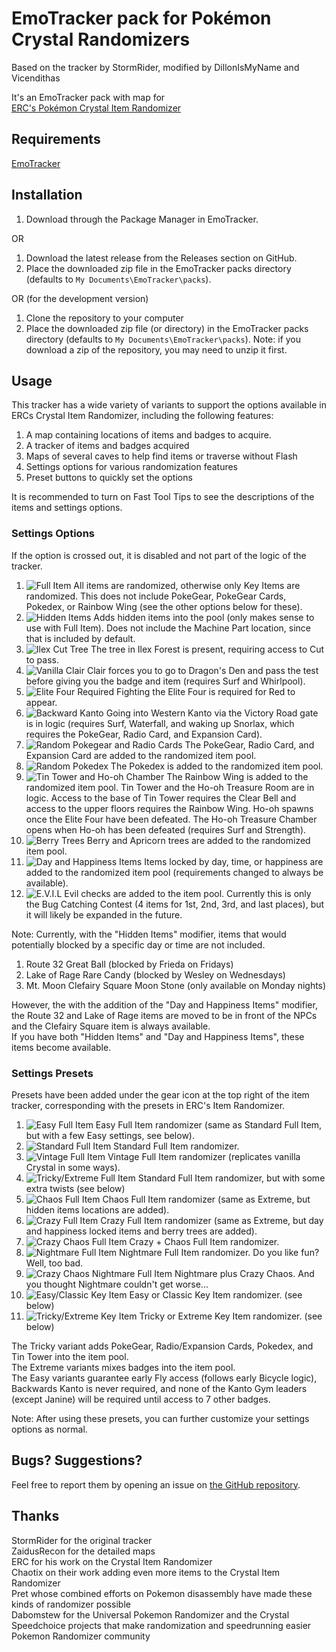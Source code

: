 # EmoTracker pack for Pokémon Crystal Randomizers

Based on the tracker by StormRider, modified by DillonIsMyName and Vicendithas

It's an EmoTracker pack with map for\
[ERC's Pokémon Crystal Item Randomizer](https://github.com/erudnick-cohen/Pokemon-Crystal-Item-Randomizer)

## Requirements
[EmoTracker](https://emotracker.net/)

## Installation

1. Download through the Package Manager in EmoTracker.

OR

1. Download the latest release from the Releases section on GitHub.
2. Place the downloaded zip file in the EmoTracker packs directory (defaults to ``My Documents\EmoTracker\packs``).

OR (for the development version)

1. Clone the repository to your computer
2. Place the downloaded zip file (or directory) in the EmoTracker packs directory (defaults to ``My Documents\EmoTracker\packs``). Note: if you download a zip of the repository, you may need to unzip it first.

## Usage

This tracker has a wide variety of variants to support the options available in ERCs Crystal Item Randomizer, including the following features:

1. A map containing locations of items and badges to acquire.
2. A tracker of items and badges acquired
3. Maps of several caves to help find items or traverse without Flash
4. Settings options for various randomization features
5. Preset buttons to quickly set the options

It is recommended to turn on Fast Tool Tips to see the descriptions of the items and settings options.

### Settings Options

If the option is crossed out, it is disabled and not part of the logic of the tracker.

1. ![Full Item](images/other/full_item.png "Full Item") All items are randomized, otherwise only Key Items are randomized. This does not include PokeGear, PokeGear Cards, Pokedex, or Rainbow Wing (see the other options below for these).
2. ![Hidden Items](images/other/hidden_items.png "Hidden Items") Adds hidden items into the pool (only makes sense to use with Full Item). Does not include the Machine Part location, since that is included by default.
3. ![Ilex Cut Tree](images/other/cut_tree.png "Ilex Cut Tree") The tree in Ilex Forest is present, requiring access to Cut to pass.
4. ![Vanilla Clair](images/other/vanilla_clair.png "Vanilla Clair") Clair forces you to go to Dragon's Den and pass the test before giving you the badge and item (requires Surf and Whirlpool).
5. ![Elite Four Required](images/other/trophy.png "Elite Four Required") Fighting the Elite Four is required for Red to appear.
6. ![Backward Kanto](images/other/backward_kanto.png "Backward Kanto") Going into Western Kanto via the Victory Road gate is in logic (requires Surf, Waterfall, and waking up Snorlax, which requires the PokeGear, Radio Card, and Expansion Card).
7. ![Random Pokegear and Radio Cards](images/items/pokegear.png "Random Pokegear and Radio Cards") The PokeGear, Radio Card, and Expansion Card are added to the randomized item pool.
8. ![Random Pokedex](images/items/pokedex.png "Random Pokedex") The Pokedex is added to the randomized item pool.
9. ![Tin Tower and Ho-oh Chamber](images/other/tin_tower.png "Tin Tower and Ho-oh Chamber") The Rainbow Wing is added to the randomized item pool. Tin Tower and the Ho-oh Treasure Room are in logic. Access to the base of Tin Tower requires the Clear Bell and access to the upper floors requires the Rainbow Wing. Ho-oh spawns once the Elite Four have been defeated. The Ho-oh Treasure Chamber opens when Ho-oh has been defeated (requires Surf and Strength).
10. ![Berry Trees](images/other/berry_tree.png "Berry Trees") Berry and Apricorn trees are added to the randomized item pool.
11. ![Day and Happiness Items](images/other/clock.png "Day and Happiness Items") Items locked by day, time, or happiness are added to the randomized item pool (requirements changed to always be available).
12. ![E.V.I.L](images/other/evil.png "E.V.I.L") Evil checks are added to the item pool. Currently this is only the Bug Catching Contest (4 items for 1st, 2nd, 3rd, and last places), but it will likely be expanded in the future.

Note: Currently, with the "Hidden Items" modifier, items that would potentially blocked by a specific day or time are not included.
1. Route 32 Great Ball (blocked by Frieda on Fridays)
2. Lake of Rage Rare Candy (blocked by Wesley on Wednesdays)
3. Mt. Moon Clefairy Square Moon Stone (only available on Monday nights)

However, the with the addition of the "Day and Happiness Items" modifier, the Route 32 and Lake of Rage items are moved to be in front of the NPCs and the Clefairy Square item is always available.\
If you have both "Hidden Items" and "Day and Happiness Items", these items become available.

### Settings Presets

Presets have been added under the gear icon at the top right of the item tracker, corresponding with the presets in ERC's Item Randomizer.

1. ![Easy Full Item](images/presets/full_easy.png "Easy Full Item") Easy Full Item randomizer (same as Standard Full Item, but with a few Easy settings, see below).
2. ![Standard Full Item](images/presets/full_standard.png "Standard Full Item") Standard Full Item randomizer.
3. ![Vintage Full Item](images/presets/full_vintage.png "Vintage Full Item") Vintage Full Item randomizer (replicates vanilla Crystal in some ways).
4. ![Tricky/Extreme Full Item](images/presets/full_tricky_extreme.png "Tricky/Extreme Full Item") Standard Full Item randomizer, but with some extra twists (see below)
5. ![Chaos Full Item](images/presets/full_chaos.png "Chaos Full Item") Chaos Full Item randomizer (same as Extreme, but hidden items locations are added).
6. ![Crazy Full Item](images/presets/full_crazy.png "Crazy Full Item") Crazy Full Item randomizer (same as Extreme, but day and happiness locked items and berry trees are added).
7. ![Crazy Chaos Full Item](images/presets/full_crazy_chaos.png "Crazy Chaos Full Item") Crazy + Chaos Full Item randomizer.
8. ![Nightmare Full Item](images/presets/full_nightmare.png "Nightmare Full Item") Nightmare Full Item randomizer. Do you like fun? Well, too bad.
9. ![Crazy Chaos Nightmare Full Item](images/presets/full_nightmare_crazy_chaos.png "Crazy Chaos Nightmare Full Item") Nightmare plus Crazy Chaos. And you thought Nightmare couldn't get worse...
10. ![Easy/Classic Key Item](images/presets/key_easy_classic.png "Easy/Classic Key Item") Easy or Classic Key Item randomizer. (see below)
11. ![Tricky/Extreme Key Item](images/presets/key_tricky_extreme.png "Tricky/Extreme Key Item") Tricky or Extreme Key Item randomizer. (see below)

The Tricky variant adds PokeGear, Radio/Expansion Cards, Pokedex, and Tin Tower into the item pool.\
The Extreme variants mixes badges into the item pool.\
The Easy variants guarantee early Fly access (follows early Bicycle logic), Backwards Kanto is never required, and none of the Kanto Gym leaders (except Janine) will be required until access to 7 other badges.

Note: After using these presets, you can further customize your settings options as normal.

## Bugs? Suggestions?

Feel free to report them by opening an issue on
[the GitHub repository](https://github.com/Vicendithas/pokemon-crystal-randomizer-tracker).

## Thanks
StormRider for the original tracker\
ZaidusRecon for the detailed maps\
ERC for his work on the Crystal Item Randomizer\
Chaotix on their work adding even more items to the Crystal Item Randomizer\
Pret whose combined efforts on Pokemon disassembly have made these kinds of randomizer possible\
Dabomstew for the Universal Pokemon Randomizer and the Crystal Speedchoice projects that make randomization and speedrunning easier\
Pokemon Randomizer community
